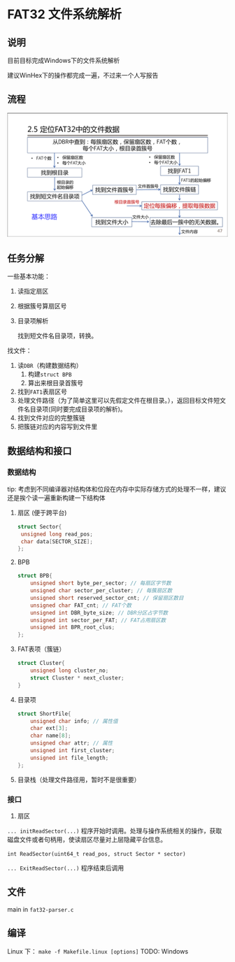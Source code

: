 # FAT32 文件系统解析

## 说明

目前目标完成Windows下的文件系统解析

建议WinHex下的操作都完成一遍，不过来一个人写报告

## 流程

![](./process.png)

## 任务分解

一些基本功能：

1. 读指定扇区
2. 根据簇号算扇区号
3. 目录项解析
   
   找到短文件名目录项，转换。

找文件：

1. 读`DBR`（构建数据结构）
   1. 构建`struct BPB`
   2. 算出来根目录首簇号
2. 找到`FAT1`表扇区号
3. 处理文件路径（为了简单这里可以先假定文件在根目录。），返回目标文件短文件名目录项(同时要完成目录项的解析)。
4. 找到文件对应的完整簇链
5. 把簇链对应的内容写到文件里

## 数据结构和接口

### 数据结构

tip: 考虑到不同编译器对结构体和位段在内存中实际存储方式的处理不一样，建议还是挨个读一遍重新构建一下结构体

1. 扇区 (便于跨平台)

   ```c
   struct Sector{
   	unsigned long read_pos;
   	char data[SECTOR_SIZE];
   };
   ```

3. BPB
   ```c
   struct BPB{
       unsigned short byte_per_sector; // 每扇区字节数
       unsigned char sector_per_cluster; // 每簇扇区数
       unsigned short reserved_sector_cnt; // 保留扇区数目
       unsigned char FAT_cnt; // FAT个数
       unsigned int DBR_byte_size; // DBR分区占字节数
       unsigned int sector_per_FAT; // FAT占用扇区数
       unsigned int BPR_root_clus;
   };
   ```
4. FAT表项（簇链）

   ``` c
   struct Cluster{
       unsigned long cluster_no;
       struct Cluster * next_cluster;
   }
   ```

5. 目录项

   ```c
   struct ShortFile{
       unsigned char info; // 属性值
       char ext[3];
       char name[8];
       unsigned char attr; // 属性
       unsigned int first_cluster;
       unsigned int file_length;
   };


6. 目录栈（处理文件路径用，暂时不是很重要）


### 接口

1. 扇区

`... initReadSector(...)` 程序开始时调用。处理与操作系统相关的操作，获取磁盘文件或者句柄用，使读扇区尽量对上层隐藏平台信息。

`int ReadSector(uint64_t read_pos, struct Sector * sector)`

`... ExitReadSector(...)` 程序结束后调用

## 文件

main in `fat32-parser.c`

## 编译

Linux 下： `make -f Makefile.linux [options]`
TODO: Windows